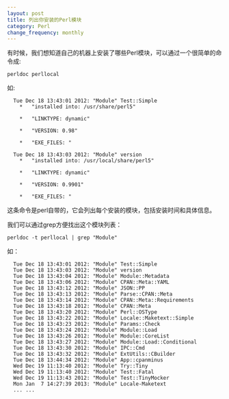 ```yaml
---
layout: post
title: 列出你安装的Perl模块
category: Perl
change_frequency: monthly
---
```


有时候，我们想知道自己的机器上安装了哪些Perl模块，可以通过一个很简单的命令成:

    perldoc perllocal 

如:

      Tue Dec 18 13:43:01 2012: "Module" Test::Simple
        *   "installed into: /usr/share/perl5"
    
        *   "LINKTYPE: dynamic"
    
        *   "VERSION: 0.98"
    
        *   "EXE_FILES: "
    
      Tue Dec 18 13:43:03 2012: "Module" version
        *   "installed into: /usr/local/share/perl5"
    
        *   "LINKTYPE: dynamic"
    
        *   "VERSION: 0.9901"
    
        *   "EXE_FILES: "


这条命令是perl自带的，它会列出每个安装的模块，包括安装时间和具体信息。

我们可以通过grep方便找出这个模块列表：

    perldoc -t perllocal | grep "Module"

如：

      Tue Dec 18 13:43:01 2012: "Module" Test::Simple
      Tue Dec 18 13:43:03 2012: "Module" version
      Tue Dec 18 13:43:04 2012: "Module" Module::Metadata
      Tue Dec 18 13:43:06 2012: "Module" CPAN::Meta::YAML
      Tue Dec 18 13:43:12 2012: "Module" JSON::PP
      Tue Dec 18 13:43:13 2012: "Module" Parse::CPAN::Meta
      Tue Dec 18 13:43:14 2012: "Module" CPAN::Meta::Requirements
      Tue Dec 18 13:43:18 2012: "Module" CPAN::Meta
      Tue Dec 18 13:43:20 2012: "Module" Perl::OSType
      Tue Dec 18 13:43:22 2012: "Module" Locale::Maketext::Simple
      Tue Dec 18 13:43:23 2012: "Module" Params::Check
      Tue Dec 18 13:43:24 2012: "Module" Module::Load
      Tue Dec 18 13:43:26 2012: "Module" Module::CoreList
      Tue Dec 18 13:43:27 2012: "Module" Module::Load::Conditional
      Tue Dec 18 13:43:30 2012: "Module" IPC::Cmd
      Tue Dec 18 13:43:32 2012: "Module" ExtUtils::CBuilder
      Tue Dec 18 13:44:34 2012: "Module" App::cpanminus
      Wed Dec 19 11:13:40 2012: "Module" Try::Tiny
      Wed Dec 19 11:13:40 2012: "Module" Test::Fatal
      Wed Dec 19 11:13:43 2012: "Module" Test::TinyMocker
      Mon Jan  7 14:27:39 2013: "Module" Locale-Maketext
      ... ... 
